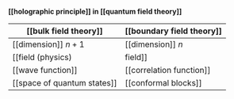 
**[[holographic principle]] in [[quantum field theory]]**

| [[bulk field theory]] | [[boundary field theory]] |
|---|---|
| [[dimension]] $n+1$ | [[dimension]] $n$ |
| [[field (physics)|field]] | [[source field|source]] |
| [[wave function]] | [[correlation function]] |
| [[space of quantum states]] | [[conformal blocks]] |
